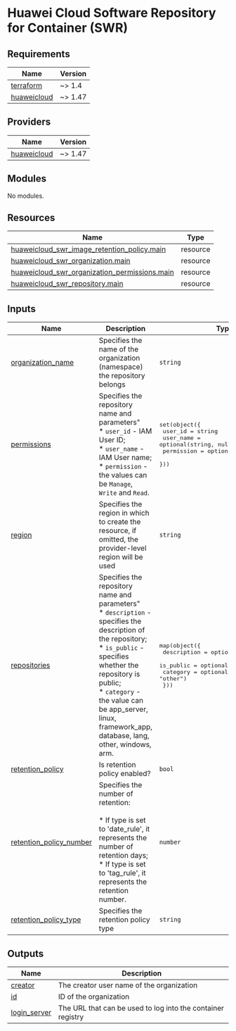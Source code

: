 # Huawei Cloud Software Repository for Container (SWR)
<!-- BEGIN_TF_DOCS -->
## Requirements

| Name | Version |
|------|---------|
| <a name="requirement_terraform"></a> [terraform](#requirement\_terraform) | ~> 1.4 |
| <a name="requirement_huaweicloud"></a> [huaweicloud](#requirement\_huaweicloud) | ~> 1.47 |

## Providers

| Name | Version |
|------|---------|
| <a name="provider_huaweicloud"></a> [huaweicloud](#provider\_huaweicloud) | ~> 1.47 |

## Modules

No modules.

## Resources

| Name | Type |
|------|------|
| [huaweicloud_swr_image_retention_policy.main](https://registry.terraform.io/providers/huaweicloud/huaweicloud/latest/docs/resources/swr_image_retention_policy) | resource |
| [huaweicloud_swr_organization.main](https://registry.terraform.io/providers/huaweicloud/huaweicloud/latest/docs/resources/swr_organization) | resource |
| [huaweicloud_swr_organization_permissions.main](https://registry.terraform.io/providers/huaweicloud/huaweicloud/latest/docs/resources/swr_organization_permissions) | resource |
| [huaweicloud_swr_repository.main](https://registry.terraform.io/providers/huaweicloud/huaweicloud/latest/docs/resources/swr_repository) | resource |

## Inputs

| Name | Description | Type | Default | Required |
|------|-------------|------|---------|:--------:|
| <a name="input_organization_name"></a> [organization\_name](#input\_organization\_name) | Specifies the name of the organization (namespace) the repository belongs | `string` | n/a | yes |
| <a name="input_permissions"></a> [permissions](#input\_permissions) | Specifies the repository name and parameters"<br>  * `user_id` - IAM User ID;<br>  * `user_name` - IAM User name;<br>  * `permission` -the values can be `Manage`, `Write` and `Read`. | <pre>set(object({<br>    user_id    = string<br>    user_name  = optional(string, null)<br>    permission = optional(string, "Read")<br>  }))</pre> | `[]` | no |
| <a name="input_region"></a> [region](#input\_region) | Specifies the region in which to create the resource, if omitted, the provider-level region will be used | `string` | `null` | no |
| <a name="input_repositories"></a> [repositories](#input\_repositories) | Specifies the repository name and parameters"<br>  * `description` - specifies the description of the repository;<br>  * `is_public` - specifies whether the repository is public;<br>  * `category` - the value can be app\_server, linux, framework\_app, database, lang, other, windows, arm. | <pre>map(object({<br>    description = optional(string, null)<br>    is_public   = optional(bool, false)<br>    category    = optional(string, "other")<br>  }))</pre> | `{}` | no |
| <a name="input_retention_policy"></a> [retention\_policy](#input\_retention\_policy) | Is retention policy enabled? | `bool` | `false` | no |
| <a name="input_retention_policy_number"></a> [retention\_policy\_number](#input\_retention\_policy\_number) | Specifies the number of retention:<br><br>  * If type is set to 'date\_rule', it represents the number of retention days;<br>  * If type is set to 'tag\_rule', it represents the retention number. | `number` | `50` | no |
| <a name="input_retention_policy_type"></a> [retention\_policy\_type](#input\_retention\_policy\_type) | Specifies the retention policy type | `string` | `"tag_rule"` | no |

## Outputs

| Name | Description |
|------|-------------|
| <a name="output_creator"></a> [creator](#output\_creator) | The creator user name of the organization |
| <a name="output_id"></a> [id](#output\_id) | ID of the organization |
| <a name="output_login_server"></a> [login\_server](#output\_login\_server) | The URL that can be used to log into the container registry |
<!-- END_TF_DOCS -->